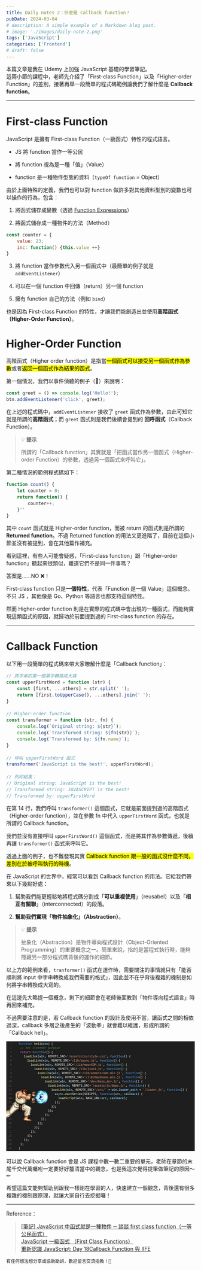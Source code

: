 ```yaml
---
title: Daily notes 2：什麼是 Callback function？
pubDate: 2024-03-04
# description: A simple example of a Markdown blog post.
# image: './images/daily-note-2.png'
tags: ['JavaScript']
categories: ['Frontend']
# draft: false
---
```


本篇文章是我在 Udemy 上加強 JavaScript 基礎的學習筆記。  
這兩小節的課程中，老師先介紹了「First-class Function」以及「Higher-order Function」的差別，接著再舉一段簡單的程式碼範例讓我們了解什麼是 **Callback function**。

---

# First-class Function

JavaScript 是擁有 First-class Function（一級函式）特性的程式語言。

* JS 將 function 當作一等公民

* 將 function 視為是一種「值」（Value）

* function 是一種物件型態的資料（`typeOf function` = Object）

由於上面特殊的定義，我們也可以對 function 做許多對其他資料型別的變數也可以操作的行為，包含：

1. 將函式儲存成變數（透過 [Function Expressions](https://developer.mozilla.org/en-US/docs/Web/JavaScript/Reference/Operators/function)）

2. 將函式儲存成一種物件的方法（Method）

```javascript
const counter = {
    value: 23;
    inc: function() {this.value ++}
}
```

3. 將 function 當作參數代入另一個函式中（最簡單的例子就是 `addEventListener`）

4. 可以在一個 function 中回傳（return）另一個 function

5. 擁有 function 自己的方法（例如 `bind`）

也是因為 First-class Function 的特性，才讓我們能創造出並使用**高階函式（Higher-Order Function）**。

# Higher-Order Function

高階函式（Higher order function）是指當<mark>一個函式可以接受另一個函式作為參數</mark>或者<mark>返回一個函式作為結果的函式</mark>。

第一個情況，我們以事件偵聽的例子（🌰）來說明：

```javascript
const greet = () => console.log('Hello!');
btn.addEventListener('click', greet);
```

在上述的程式碼中，`addEventListener` 接收了 `greet` 函式作為參數，由此可知它就是所謂的**高階函式**；而 `greet` 函式則是我們後續會提到的 **回呼函式**（Callback Function）。

> 💡 **提示**
>
> 所謂的「Callback function」其實就是「把函式當作另一個函式（Higher-order Function）的參數，透過另一個函式來呼叫它」。

第二種情況的範例程式碼如下：

```javascript
function count() {
    let counter = 0;
    return function() {
        counter++;
    }''
}
```

其中 `count` 函式就是 Higher-order function，而被 return 的函式則是所謂的 **Returned function**。不過 Returned function 的用法又更進階了，目前在這個小節並沒有被提到，會在其他篇作補充。

看到這裡，有些人可能會疑惑，「First-class function」跟「Higher-order function」聽起來很類似，難道它們不是同一件事嗎？

答案是......NO ❌！

First-class function 只是**一個特性**，代表「Function 是一個 Value」這個概念。不只 JS ，其他像是 Go、Python 等語言也都支持這個特性。

然而 Higher-order function 則是在實際的程式碼中會出現的一種函式，而能夠實現這類函式的原因，就歸功於前面提到過的 First-class function 的存在。

---

# Callback Function

以下用一段簡單的程式碼來帶大家瞭解什麼是「Callback function」：

```javascript
// 將字串的第一個單字轉換成大寫
const upperFirstWord = function (str) {
    const [first, ...others] = str.split(' ');
    return [first.toUpperCase(), ...others].join(' ');
}

// Higher-order function
const transformer = function (str, fn) {
    console.log(`Original string: ${str}`);
    console.log(`Transformed string: ${fn(str)}`);
    console.log(`Transformed by: ${fn.name}`);
}

// 呼叫 upperFirstWord 函式
transformer('JavaScript is the best!', upperFirstWord);

// 列印結果：
// Original string: JavaScript is the best!
// Transformed string: JAVASCRIPT is the best!
// Transformed by: upperFirstWord
```

在第 14 行，我們呼叫 `transformer()` 這個函式，它就是前面提到過的高階函式（Higher-order function），並在參數 fn 中代入 `upperFirstWord` 函式，也就是所謂的 Callback function。

我們並沒有直接呼叫 `upperFirstWord()` 這個函式，而是將其作為參數傳遞，後續再讓 `transformer()` 函式來呼叫它。

透過上面的例子，也不難發現其實 <mark>Callback function 跟一般的函式沒什麼不同，差別在於被呼叫執行的時機</mark>。

在 JavaScript 的世界中，經常可以看到 Callback function 的用法。它給我們帶來以下幾點好處：

1. 幫助我們能更輕鬆地將程式碼分割成「**可以重複使用**」（reusabel）以及「**相互有關聯**」（interconnected）的段落。

2. **幫助我們實現「物件抽象化」（Abstraction）**。

> 💡 **提示**
>
> 抽象化（Abstraction）是物件導向程式設計（Object-Oriented Programming）的重要概念之一。簡單來說，指的是當程式執行時，能夠隱藏另一部分程式碼背後的運作的細節。

以上方的範例來看，`tranformer()` 函式在運作時，需要關注的事情就只有「能否順利將 input 中字串轉換成我們需要的格式」，因此並不在乎背後複雜的機制是如何將字串轉換成大寫的。

在這邊先大略提一個概念，剩下的細節會在老師後面教到「物件導向程式語言」時再回來補充。

不過需要注意的是，若 Callback function 的設計及使用不當，讓函式之間的相依過深，callback 多層之後產生的「波動拳」就會難以維護，形成所謂的「Callback hell」。

![Callback Hell Image](./images/callback-hell.jpeg)

可以說 Callback function 會是 JS 課程中數一數二重要的單元，老師在章節的末尾千交代萬囑咐一定要好好釐清當中的觀念，也是我這次覺得提筆做筆記的原因～✏

希望這篇文能夠幫助到跟我一樣剛在學習的人，快速建立一個觀念，背後還有很多複雜的機制跟原理，就讓大家自行去挖掘囉！

---

Reference：

> [\[筆記\] JavaScript 中函式就是一種物件 ─ 談談 first class function（一等公民函式）](https://pjchender.blogspot.com/2016/03/javascriptfunctionobjects.html) <br>
> [JavaScript 一級函式 （First Class Functions）](https://www.casper.tw/development/2020/09/24/first-class-function/) <br>
> [重新認識 JavaScript: Day 18Callback Function 與 IIFE](https://ithelp.ithome.com.tw/articles/10192739)

```plaintext
有任何想法想分享或協助勘誤，歡迎留言交流指教！🏹
```